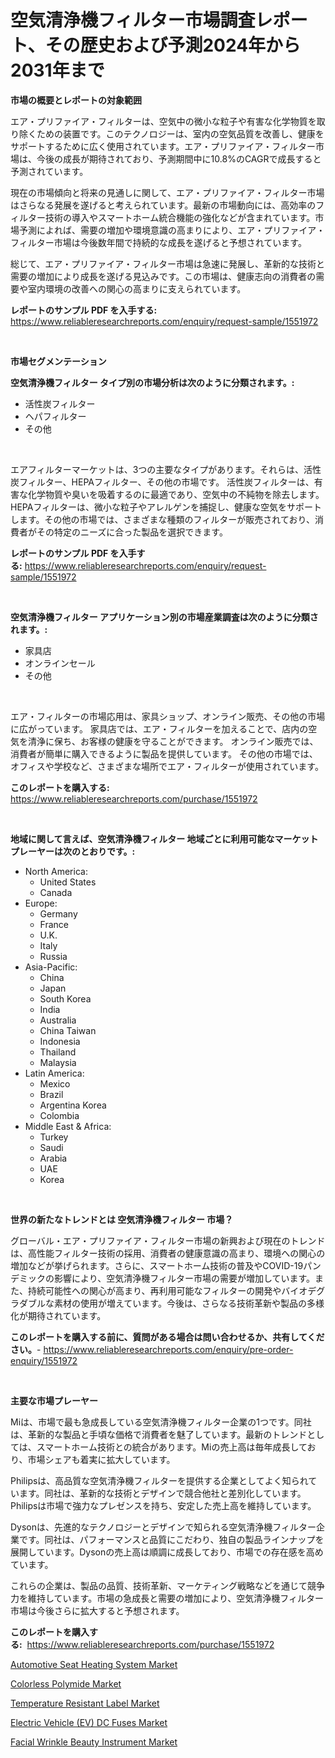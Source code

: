 <p><h1>空気清浄機フィルター市場調査レポート、その歴史および予測2024年から2031年まで</h1></p><p><strong>市場の概要とレポートの対象範囲</strong></p>
<p><p>エア・プリファイア・フィルターは、空気中の微小な粒子や有害な化学物質を取り除くための装置です。このテクノロジーは、室内の空気品質を改善し、健康をサポートするために広く使用されています。エア・プリファイア・フィルター市場は、今後の成長が期待されており、予測期間中に10.8%のCAGRで成長すると予測されています。</p><p>現在の市場傾向と将来の見通しに関して、エア・プリファイア・フィルター市場はさらなる発展を遂げると考えられています。最新の市場動向には、高効率のフィルター技術の導入やスマートホーム統合機能の強化などが含まれています。市場予測によれば、需要の増加や環境意識の高まりにより、エア・プリファイア・フィルター市場は今後数年間で持続的な成長を遂げると予想されています。</p><p>総じて、エア・プリファイア・フィルター市場は急速に発展し、革新的な技術と需要の増加により成長を遂げる見込みです。この市場は、健康志向の消費者の需要や室内環境の改善への関心の高まりに支えられています。</p></p>
<p><strong>レポートのサンプル PDF を入手する:</strong> <a href="https://www.reliableresearchreports.com/enquiry/request-sample/1551972">https://www.reliableresearchreports.com/enquiry/request-sample/1551972</a></p>
<p>&nbsp;</p>
<p><strong>市場セグメンテーション</strong></p>
<p><strong>空気清浄機フィルター タイプ別の市場分析は次のように分類されます。:</strong></p>
<p><ul><li>活性炭フィルター</li><li>ヘパフィルター</li><li>その他</li></ul></p>
<p>&nbsp;</p>
<p><p>エアフィルターマーケットは、3つの主要なタイプがあります。それらは、活性炭フィルター、HEPAフィルター、その他の市場です。 活性炭フィルターは、有害な化学物質や臭いを吸着するのに最適であり、空気中の不純物を除去します。HEPAフィルターは、微小な粒子やアレルゲンを捕捉し、健康な空気をサポートします。その他の市場では、さまざまな種類のフィルターが販売されており、消費者がその特定のニーズに合った製品を選択できます。</p></p>
<p><strong>レポートのサンプル PDF を入手する:</strong>&nbsp;<a href="https://www.reliableresearchreports.com/enquiry/request-sample/1551972">https://www.reliableresearchreports.com/enquiry/request-sample/1551972</a></p>
<p>&nbsp;</p>
<p><strong> 空気清浄機フィルター アプリケーション別の市場産業調査は次のように分類されます。:</strong></p>
<p><ul><li>家具店</li><li>オンラインセール</li><li>その他</li></ul></p>
<p>&nbsp;</p>
<p><p>エア・フィルターの市場応用は、家具ショップ、オンライン販売、その他の市場に広がっています。 家具店では、エア・フィルターを加えることで、店内の空気を清浄に保ち、お客様の健康を守ることができます。 オンライン販売では、消費者が簡単に購入できるように製品を提供しています。 その他の市場では、オフィスや学校など、さまざまな場所でエア・フィルターが使用されています。</p></p>
<p><strong>このレポートを購入する:</strong>&nbsp; <a href="https://www.reliableresearchreports.com/purchase/1551972">https://www.reliableresearchreports.com/purchase/1551972</a></p>
<p>&nbsp;</p>
<p><strong>地域に関して言えば、空気清浄機フィルター 地域ごとに利用可能なマーケットプレーヤーは次のとおりです。:</strong></p>
<p><ul>
    <li>
        North America:
        <ul>
            <li>United States</li>
            <li>Canada</li>
        </ul>
    </li>
    <li>
        Europe:
        <ul>
            <li>Germany</li>
            <li>France</li>
            <li>U.K.</li>
            <li>Italy</li>
            <li>Russia</li>
        </ul>
    </li>
    <li>
        Asia-Pacific:
        <ul>
            <li>China</li>
            <li>Japan</li>
            <li>South Korea</li>
            <li>India</li>
            <li>Australia</li>
            <li>China Taiwan</li>
            <li>Indonesia</li>
            <li>Thailand</li>
            <li>Malaysia</li>
        </ul>
    </li>
    <li>
        Latin America:
        <ul>
            <li>Mexico</li>
            <li>Brazil</li>
            <li>Argentina Korea</li>
            <li>Colombia</li>
        </ul>
    </li>
    <li>
        Middle East & Africa:
        <ul>
            <li>Turkey</li>
            <li>Saudi</li>
            <li>Arabia</li>
            <li>UAE</li>
            <li>Korea</li>
        </ul>
    </li>
    </ul></p>
<p>&nbsp;</p>
<p><strong>世界の新たなトレンドとは 空気清浄機フィルター 市場？</strong></p>
<p><p>グローバル・エア・プリファイア・フィルター市場の新興および現在のトレンドは、高性能フィルター技術の採用、消費者の健康意識の高まり、環境への関心の増加などが挙げられます。さらに、スマートホーム技術の普及やCOVID-19パンデミックの影響により、空気清浄機フィルター市場の需要が増加しています。また、持続可能性への関心が高まり、再利用可能なフィルターの開発やバイオデグラダブルな素材の使用が増えています。今後は、さらなる技術革新や製品の多様化が期待されています。</p></p>
<p><strong>このレポートを購入する前に、質問がある場合は問い合わせるか、共有してください。</strong>- <a href="https://www.reliableresearchreports.com/enquiry/pre-order-enquiry/1551972">https://www.reliableresearchreports.com/enquiry/pre-order-enquiry/1551972</a></p>
<p>&nbsp;</p>
<p><strong>主要な市場プレーヤー</strong></p>
<p><p>Miは、市場で最も急成長している空気清浄機フィルター企業の1つです。同社は、革新的な製品と手頃な価格で消費者を魅了しています。最新のトレンドとしては、スマートホーム技術との統合があります。Miの売上高は毎年成長しており、市場シェアも着実に拡大しています。</p><p>Philipsは、高品質な空気清浄機フィルターを提供する企業としてよく知られています。同社は、革新的な技術とデザインで競合他社と差別化しています。Philipsは市場で強力なプレゼンスを持ち、安定した売上高を維持しています。</p><p>Dysonは、先進的なテクノロジーとデザインで知られる空気清浄機フィルター企業です。同社は、パフォーマンスと品質にこだわり、独自の製品ラインナップを展開しています。Dysonの売上高は順調に成長しており、市場での存在感を高めています。</p><p>これらの企業は、製品の品質、技術革新、マーケティング戦略などを通じて競争力を維持しています。市場の急成長と需要の増加により、空気清浄機フィルター市場は今後さらに拡大すると予想されます。</p></p>
<p><strong>このレポートを購入する:</strong>&nbsp;&nbsp;<a href="https://www.reliableresearchreports.com/purchase/1551972">https://www.reliableresearchreports.com/purchase/1551972</a></p>
<p><p><a href="https://fearless-okapi-6c8.notion.site/Global-Automotive-Seat-Heating-System-Market-Size-and-Market-Trends-Insights-and-Projections-from-2-aa2127fe1eda4bd1b4684d87851a9a0c">Automotive Seat Heating System Market</a></p><p><a href="https://issuu.com/reportprime-2/docs/colorless-polymide-market-size-2030.pptx">Colorless Polymide Market</a></p><p><a href="https://github.com/lylyparadise/Market-Research-Report-List-2/blob/main/temperature-resistant-label-market.md">Temperature Resistant Label Market</a></p><p><a href="https://zircon-bluebell-299.notion.site/Electric-Vehicle-EV-DC-Fuses-Market-Research-Report-The-Key-To-Successful-Business-Strategy-Forec-d56ce04aa9ec4fd3ad112d2b77d7254c">Electric Vehicle (EV) DC Fuses Market</a></p><p><a href="https://github.com/johnbach50/Market-Research-Report-List-2/blob/main/facial-wrinkle-beauty-instrument-market.md">Facial Wrinkle Beauty Instrument Market</a></p></p>